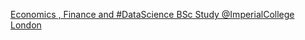 [Economics , Finance and #DataScience BSc   Study   @ImperialCollege London](https://qi.tc/qi/120637)